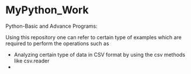 # MyPython_Work
Python-Basic and Advance Programs:

Using this repository one can refer to certain type of examples which are required to perform the operations such as
- Analyzing certain type of data in CSV format by using the csv methods like csv.reader
- 

